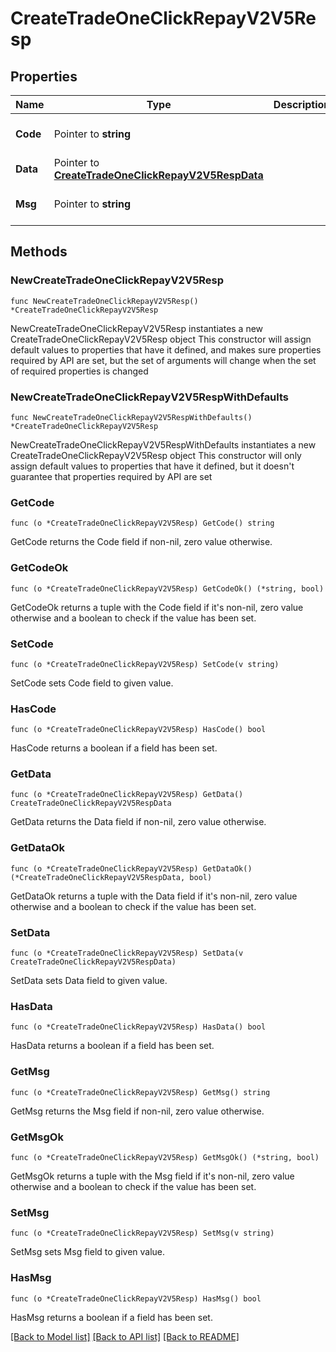 # CreateTradeOneClickRepayV2V5Resp

## Properties

Name | Type | Description | Notes
------------ | ------------- | ------------- | -------------
**Code** | Pointer to **string** |  | [optional] [default to ""]
**Data** | Pointer to [**CreateTradeOneClickRepayV2V5RespData**](CreateTradeOneClickRepayV2V5RespData.md) |  | [optional] 
**Msg** | Pointer to **string** |  | [optional] [default to ""]

## Methods

### NewCreateTradeOneClickRepayV2V5Resp

`func NewCreateTradeOneClickRepayV2V5Resp() *CreateTradeOneClickRepayV2V5Resp`

NewCreateTradeOneClickRepayV2V5Resp instantiates a new CreateTradeOneClickRepayV2V5Resp object
This constructor will assign default values to properties that have it defined,
and makes sure properties required by API are set, but the set of arguments
will change when the set of required properties is changed

### NewCreateTradeOneClickRepayV2V5RespWithDefaults

`func NewCreateTradeOneClickRepayV2V5RespWithDefaults() *CreateTradeOneClickRepayV2V5Resp`

NewCreateTradeOneClickRepayV2V5RespWithDefaults instantiates a new CreateTradeOneClickRepayV2V5Resp object
This constructor will only assign default values to properties that have it defined,
but it doesn't guarantee that properties required by API are set

### GetCode

`func (o *CreateTradeOneClickRepayV2V5Resp) GetCode() string`

GetCode returns the Code field if non-nil, zero value otherwise.

### GetCodeOk

`func (o *CreateTradeOneClickRepayV2V5Resp) GetCodeOk() (*string, bool)`

GetCodeOk returns a tuple with the Code field if it's non-nil, zero value otherwise
and a boolean to check if the value has been set.

### SetCode

`func (o *CreateTradeOneClickRepayV2V5Resp) SetCode(v string)`

SetCode sets Code field to given value.

### HasCode

`func (o *CreateTradeOneClickRepayV2V5Resp) HasCode() bool`

HasCode returns a boolean if a field has been set.

### GetData

`func (o *CreateTradeOneClickRepayV2V5Resp) GetData() CreateTradeOneClickRepayV2V5RespData`

GetData returns the Data field if non-nil, zero value otherwise.

### GetDataOk

`func (o *CreateTradeOneClickRepayV2V5Resp) GetDataOk() (*CreateTradeOneClickRepayV2V5RespData, bool)`

GetDataOk returns a tuple with the Data field if it's non-nil, zero value otherwise
and a boolean to check if the value has been set.

### SetData

`func (o *CreateTradeOneClickRepayV2V5Resp) SetData(v CreateTradeOneClickRepayV2V5RespData)`

SetData sets Data field to given value.

### HasData

`func (o *CreateTradeOneClickRepayV2V5Resp) HasData() bool`

HasData returns a boolean if a field has been set.

### GetMsg

`func (o *CreateTradeOneClickRepayV2V5Resp) GetMsg() string`

GetMsg returns the Msg field if non-nil, zero value otherwise.

### GetMsgOk

`func (o *CreateTradeOneClickRepayV2V5Resp) GetMsgOk() (*string, bool)`

GetMsgOk returns a tuple with the Msg field if it's non-nil, zero value otherwise
and a boolean to check if the value has been set.

### SetMsg

`func (o *CreateTradeOneClickRepayV2V5Resp) SetMsg(v string)`

SetMsg sets Msg field to given value.

### HasMsg

`func (o *CreateTradeOneClickRepayV2V5Resp) HasMsg() bool`

HasMsg returns a boolean if a field has been set.


[[Back to Model list]](../README.md#documentation-for-models) [[Back to API list]](../README.md#documentation-for-api-endpoints) [[Back to README]](../README.md)


